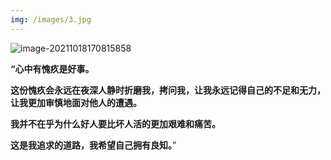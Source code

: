 ```yaml
---
img: /images/3.jpg
---
```


![image-20211018170815858](https://cdn.jsdelivr.net/gh/GodMQM/cdnimg@main//image-20211018170815858.png)



**“心中有愧疚是好事。**

**这份愧疚会永远在夜深人静时折磨我，拷问我，让我永远记得自己的不足和无力，让我更加审慎地面对他人的遭遇。**

**我并不在乎为什么好人要比坏人活的更加艰难和痛苦。**

**这是我追求的道路，我希望自己拥有良知。**”